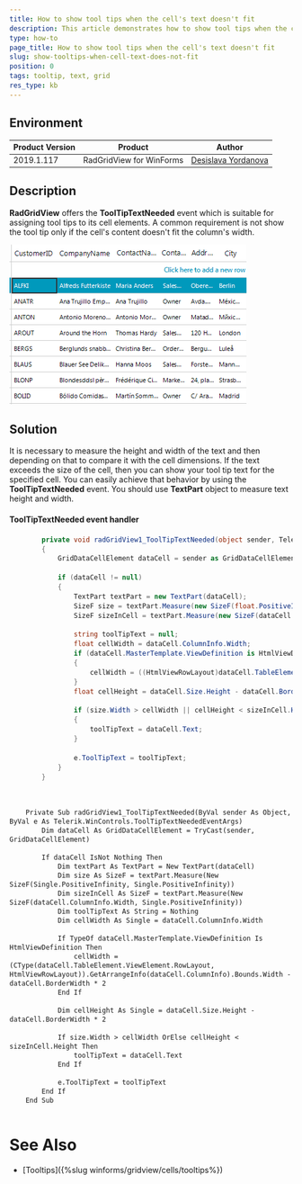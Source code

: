 ```yaml
---
title: How to show tool tips when the cell's text doesn't fit
description: This article demonstrates how to show tool tips when the cell's text doesn't fit the column
type: how-to
page_title: How to show tool tips when the cell's text doesn't fit
slug: show-tooltips-when-cell-text-does-not-fit
position: 0
tags: tooltip, text, grid
res_type: kb
---
```


## Environment
 
|Product Version|Product|Author|
|----|----|----|
|2019.1.117|RadGridView for WinForms|[Desislava Yordanova](https://www.telerik.com/blogs/author/desislava-yordanova)|
 

## Description

**RadGridView** offers the **ToolTipTextNeeded** event which is suitable for assigning tool tips to its cell elements. A common requirement is not show the tool tip only if the cell's content doesn't fit the column's width. 
 
![show-tooltips-when-cell-text-does-not-fit](images/show-tooltips-when-cell-text-does-not-fit.gif)

## Solution 

It is necessary to measure the height and width of the text and then depending on that to compare it with the cell dimensions. If the text exceeds the size of the cell, then you can show your tool tip text for the specified cell. You can easily achieve that behavior by using the **ToolTipTextNeeded** event. You should use **TextPart** object to measure text height and width.

#### ToolTipTextNeeded event handler

````C#
        private void radGridView1_ToolTipTextNeeded(object sender, Telerik.WinControls.ToolTipTextNeededEventArgs e)
        {
            GridDataCellElement dataCell = sender as GridDataCellElement;
 
            if (dataCell != null)
            {
                TextPart textPart = new TextPart(dataCell);
                SizeF size = textPart.Measure(new SizeF(float.PositiveInfinity, float.PositiveInfinity));
                SizeF sizeInCell = textPart.Measure(new SizeF(dataCell.ColumnInfo.Width, float.PositiveInfinity));
 
                string toolTipText = null;
                float cellWidth = dataCell.ColumnInfo.Width;
                if (dataCell.MasterTemplate.ViewDefinition is HtmlViewDefinition)
                {
                    cellWidth = ((HtmlViewRowLayout)dataCell.TableElement.ViewElement.RowLayout).GetArrangeInfo(dataCell.ColumnInfo).Bounds.Width - dataCell.BorderWidth * 2;
                }
                float cellHeight = dataCell.Size.Height - dataCell.BorderWidth * 2;
 
                if (size.Width > cellWidth || cellHeight < sizeInCell.Height)
                {
                    toolTipText = dataCell.Text;
                }
 
                e.ToolTipText = toolTipText;
            }
        }
       
````
````VB.NET

    Private Sub radGridView1_ToolTipTextNeeded(ByVal sender As Object, ByVal e As Telerik.WinControls.ToolTipTextNeededEventArgs)
        Dim dataCell As GridDataCellElement = TryCast(sender, GridDataCellElement)

        If dataCell IsNot Nothing Then
            Dim textPart As TextPart = New TextPart(dataCell)
            Dim size As SizeF = textPart.Measure(New SizeF(Single.PositiveInfinity, Single.PositiveInfinity))
            Dim sizeInCell As SizeF = textPart.Measure(New SizeF(dataCell.ColumnInfo.Width, Single.PositiveInfinity))
            Dim toolTipText As String = Nothing
            Dim cellWidth As Single = dataCell.ColumnInfo.Width
            
            If TypeOf dataCell.MasterTemplate.ViewDefinition Is HtmlViewDefinition Then
                cellWidth = (CType(dataCell.TableElement.ViewElement.RowLayout, HtmlViewRowLayout)).GetArrangeInfo(dataCell.ColumnInfo).Bounds.Width - dataCell.BorderWidth * 2
            End If

            Dim cellHeight As Single = dataCell.Size.Height - dataCell.BorderWidth * 2

            If size.Width > cellWidth OrElse cellHeight < sizeInCell.Height Then
                toolTipText = dataCell.Text
            End If

            e.ToolTipText = toolTipText
        End If
    End Sub
      

````

# See Also
* [Tooltips]({%slug winforms/gridview/cells/tooltips%}) 
 

 